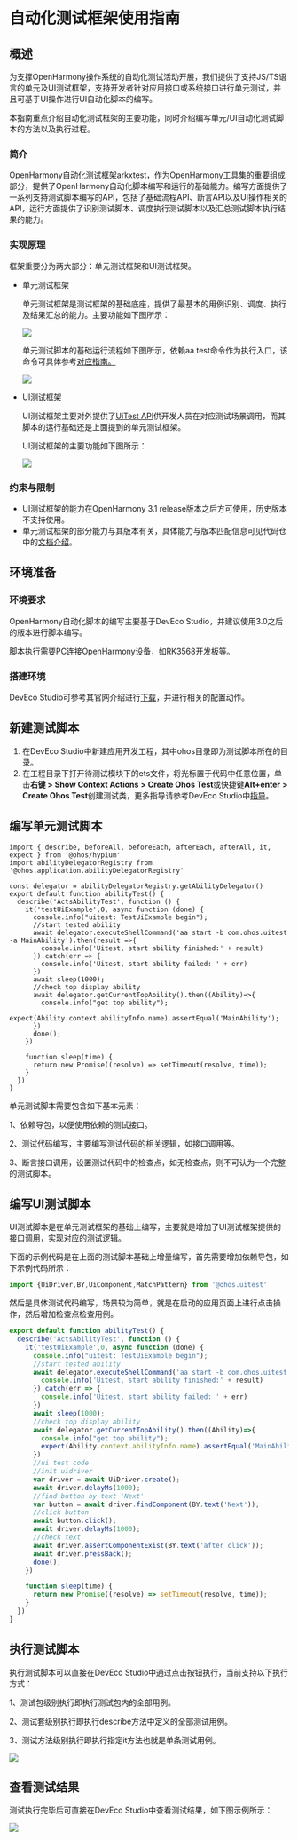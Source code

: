 # 自动化测试框架使用指南 


## 概述

为支撑OpenHarmony操作系统的自动化测试活动开展，我们提供了支持JS/TS语言的单元及UI测试框架，支持开发者针对应用接口或系统接口进行单元测试，并且可基于UI操作进行UI自动化脚本的编写。

本指南重点介绍自动化测试框架的主要功能，同时介绍编写单元/UI自动化测试脚本的方法以及执行过程。


### 简介

OpenHarmony自动化测试框架arkxtest，作为OpenHarmony工具集的重要组成部分，提供了OpenHarmony自动化脚本编写和运行的基础能力。编写方面提供了一系列支持测试脚本编写的API，包括了基础流程API、断言API以及UI操作相关的API，运行方面提供了识别测试脚本、调度执行测试脚本以及汇总测试脚本执行结果的能力。


### 实现原理

框架重要分为两大部分：单元测试框架和UI测试框架。

- 单元测试框架

  单元测试框架是测试框架的基础底座，提供了最基本的用例识别、调度、执行及结果汇总的能力。主要功能如下图所示：

  ![](figures/UnitTest.PNG)

  单元测试脚本的基础运行流程如下图所示，依赖aa test命令作为执行入口，该命令可具体参考[对应指南。](../ability/ability-delegator.md)

  ![](figures/TestFlow.PNG)

- UI测试框架

  UI测试框架主要对外提供了[UiTest API](../reference/apis/js-apis-uitest.md)供开发人员在对应测试场景调用，而其脚本的运行基础还是上面提到的单元测试框架。

  UI测试框架的主要功能如下图所示：

  ![](figures/Uitest.PNG)


### 约束与限制

- UI测试框架的能力在OpenHarmony 3.1 release版本之后方可使用，历史版本不支持使用。
- 单元测试框架的部分能力与其版本有关，具体能力与版本匹配信息可见代码仓中的[文档介绍](https://gitee.com/openharmony/testfwk_arkxtest/blob/master/README_zh.md)。


## 环境准备

### 环境要求

OpenHarmony自动化脚本的编写主要基于DevEco Studio，并建议使用3.0之后的版本进行脚本编写。

脚本执行需要PC连接OpenHarmony设备，如RK3568开发板等。

### 搭建环境

DevEco Studio可参考其官网介绍进行[下载](https://developer.harmonyos.com/cn/develop/deveco-studio#download)，并进行相关的配置动作。


## 新建测试脚本

1. 在DevEco Studio中新建应用开发工程，其中ohos目录即为测试脚本所在的目录。
2. 在工程目录下打开待测试模块下的ets文件，将光标置于代码中任意位置，单击**右键 > Show Context Actions** **> Create Ohos Test**或快捷键**Alt+enter** **> Create Ohos Test**创建测试类，更多指导请参考DevEco Studio中[指导](https://developer.harmonyos.com/cn/docs/documentation/doc-guides/ohos-openharmony-test-framework-0000001267284568)。

## 编写单元测试脚本

```TS
import { describe, beforeAll, beforeEach, afterEach, afterAll, it, expect } from '@ohos/hypium'
import abilityDelegatorRegistry from '@ohos.application.abilityDelegatorRegistry'

const delegator = abilityDelegatorRegistry.getAbilityDelegator()
export default function abilityTest() {
  describe('ActsAbilityTest', function () {
    it('testUiExample',0, async function (done) {
      console.info("uitest: TestUiExample begin");
      //start tested ability
      await delegator.executeShellCommand('aa start -b com.ohos.uitest -a MainAbility').then(result =>{
        console.info('Uitest, start ability finished:' + result)
      }).catch(err => {
        console.info('Uitest, start ability failed: ' + err)
      })
      await sleep(1000);
      //check top display ability
      await delegator.getCurrentTopAbility().then((Ability)=>{
        console.info("get top ability");
        expect(Ability.context.abilityInfo.name).assertEqual('MainAbility');
      })
      done();
    })

    function sleep(time) {
      return new Promise((resolve) => setTimeout(resolve, time));
    }
  })
}
```

单元测试脚本需要包含如下基本元素：

1、依赖导包，以便使用依赖的测试接口。

2、测试代码编写，主要编写测试代码的相关逻辑，如接口调用等。

3、断言接口调用，设置测试代码中的检查点，如无检查点，则不可认为一个完整的测试脚本。

## 编写UI测试脚本

UI测试脚本是在单元测试框架的基础上编写，主要就是增加了UI测试框架提供的接口调用，实现对应的测试逻辑。

下面的示例代码是在上面的测试脚本基础上增量编写，首先需要增加依赖导包，如下示例代码所示：

```js
import {UiDriver,BY,UiComponent,MatchPattern} from '@ohos.uitest'
```

然后是具体测试代码编写，场景较为简单，就是在启动的应用页面上进行点击操作，然后增加检查点检查用例。

```js
export default function abilityTest() {
  describe('ActsAbilityTest', function () {
    it('testUiExample',0, async function (done) {
      console.info("uitest: TestUiExample begin");
      //start tested ability
      await delegator.executeShellCommand('aa start -b com.ohos.uitest -a MainAbility').then(result =>{
        console.info('Uitest, start ability finished:' + result)
      }).catch(err => {
        console.info('Uitest, start ability failed: ' + err)
      })
      await sleep(1000);
      //check top display ability
      await delegator.getCurrentTopAbility().then((Ability)=>{
        console.info("get top ability");
        expect(Ability.context.abilityInfo.name).assertEqual('MainAbility');
      })
      //ui test code
      //init uidriver
      var driver = await UiDriver.create();
      await driver.delayMs(1000);
      //find button by text 'Next'
      var button = await driver.findComponent(BY.text('Next'));
      //click button
      await button.click();
      await driver.delayMs(1000);
      //check text
      await driver.assertComponentExist(BY.text('after click'));
      await driver.pressBack();
      done();
    })

    function sleep(time) {
      return new Promise((resolve) => setTimeout(resolve, time));
    }
  })
}
```

## 执行测试脚本

执行测试脚本可以直接在DevEco Studio中通过点击按钮执行，当前支持以下执行方式：

1、测试包级别执行即执行测试包内的全部用例。

2、测试套级别执行即执行describe方法中定义的全部测试用例。

3、测试方法级别执行即执行指定it方法也就是单条测试用例。

![](figures/Execute.PNG)

## 查看测试结果

测试执行完毕后可直接在DevEco Studio中查看测试结果，如下图示例所示：

![](figures/TestResult.PNG)
